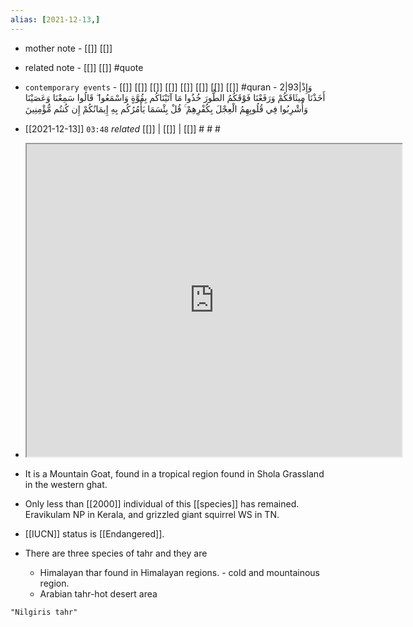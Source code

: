 ```yaml
---
alias: [2021-12-13,]
---
```

- mother note - [[]] [[]]
- related note - [[]] [[]] #quote 
- `contemporary events` - [[]] [[]] [[]] [[]] [[]] [[]] [[]] [[]] #quran - 2|93|وَإِذْ أَخَذْنَا مِيثَاقَكُمْ وَرَفَعْنَا فَوْقَكُمُ الطُّورَ خُذُوا مَا آتَيْنَاكُم بِقُوَّةٍ وَاسْمَعُوا ۖ قَالُوا سَمِعْنَا وَعَصَيْنَا وَأُشْرِبُوا فِي قُلُوبِهِمُ الْعِجْلَ بِكُفْرِهِمْ ۚ قُلْ بِئْسَمَا يَأْمُرُكُم بِهِ إِيمَانُكُمْ إِن كُنتُم مُّؤْمِنِينَ

- [[2021-12-13]]  `03:48` _related_ [[]] | [[]] | [[]] # # #
- <iframe src="https://www.wikiwand.com/en/Nilgiri_tahr" width="600" height="500" ></iframe>
- It is a Mountain Goat, found in a tropical region found in Shola Grassland in the western ghat.
- Only less than [[2000]] individual of this [[species]] has remained. Eravikulam NP in Kerala, and grizzled giant squirrel WS in TN.
- [[IUCN]] status is [[Endangered]].
- There are three species of tahr and they are
	- Himalayan thar found in Himalayan regions. - cold and mountainous region.
	- Arabian tahr-hot desert area

```query
"Nilgiris tahr"
```